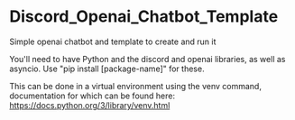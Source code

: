 # Discord_Openai_Chatbot_Template
Simple openai chatbot and template to create and run it

You'll need to have Python and the discord and openai libraries, as well as asyncio. Use "pip install [package-name]" for these.

This can be done in a virtual environment using the venv command, documentation for which can be found here:
https://docs.python.org/3/library/venv.html
